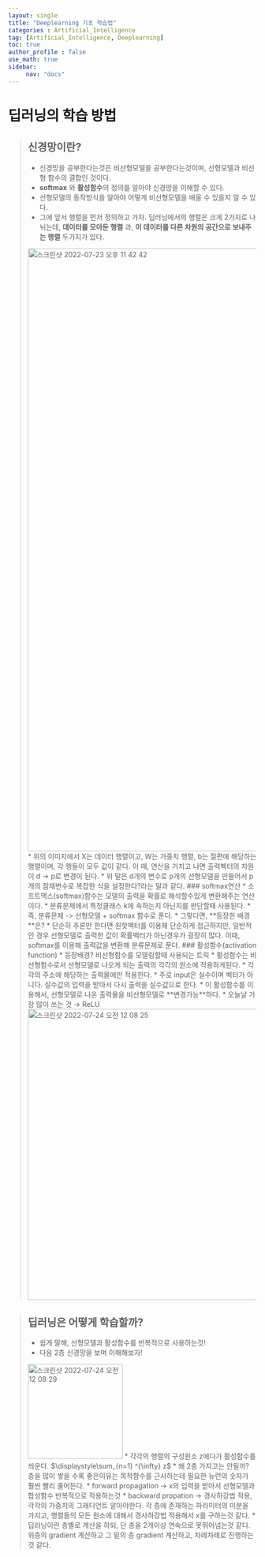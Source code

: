 ```yaml
---
layout: single
title: "Deeplearning 기초 학습법"
categories : Artificial_Intelligence
tag: [Artificial_Intelligence, Deeplearning]
toc: true
author_profile : false
use_math: true
sidebar:
     nav: "docs"
---
```


# 딥러닝의 학습 방법

> ## 신경망이란?
> * 신경망을 공부한다는것은 비선형모델을 공부한다는것이며, 선형모델과 비선형 함수의 결합인 것이다.
> * **softmax** 와 **활성함수**의 정의를 알아야 신경망을 이해할 수 있다. 
> * 선형모델의 동작방식을 알아야 어떻게 비선형모델을 배울 수 있을지 알 수 있다. 
> * 그에 앞서 행렬을 먼저 정의하고 가자. 딥러닝에서의 행렬은 크게 2가지로 나뉘는데, **데이터를 모아둔 행렬** 과, **이 데이터를 다른 차원의 공간으로 보내주는 행렬** 두가지가 있다.
>  <img width="1222" alt="스크린샷 2022-07-23 오후 11 42 42" src="https://user-images.githubusercontent.com/63406434/180610035-fd62034a-27f9-4fd2-bf0f-6cd42c549b90.png">
> * 위의 이미지에서 X는 데이터 행렬이고, W는 가중치 행렬, b는 절편에 해당하는 행렬이며, 각 행들이 모두 값이 같다. 이 때, 연산을 거치고 나면 출력벡터의 차원이 d -> p로 변경이 된다. 
> * 위 말은 d개의 변수로 p개의 선형모델을 만들어서 p개의 잠재변수로 복잡한 식을 설정한다?라는 말과 같다. 
> ### softmax연산 
> * 소프트맥스(softmax)함수는 모델의 출력을 확률로 해석할수있게 변환해주는 연산이다.
> * 분류문제에서 특정클래스 k에 속하는지 아닌지를 판단할때 사용된다. 
> * 즉, 분류문제 -> 선형모델 + softmax 함수로 푼다.
> * 그렇다면, **등장한 배경**은?
> * 단순히 추론만 한다면 원핫벡터를 이용해 단순하게 접근하지만, 일반적인 경우 선형모델로 출력한 값이 확률벡터가 아닌경우가 굉장히 많다. 이때, softmax를 이용해 출력값을 변환해 분류문제로 푼다.
> ### 활성함수(activation function)
> * 등장배경? 비선형함수를 모델링할때 사용되는 트릭
> * 활성함수는 비선형함수로서 선형모델로 나오게 되는 출력의 각각의 원소에 적용하게된다. 
> * 각각의 주소에 해당하는 출력물에만 적용한다.
> * 주로 input은 실수이며 벡터가 아니다. 실수값의 입력을 받아서 다시 출력을 실수값으로 한다.
> * 이 활성함수를 이용해서, 선형모델로 나온 출력물을 비선형모델로 **변경가능**하다.
> * 오늘날 가장 많이 쓰는 것 → ReLU 
> <img width="590" alt="스크린샷 2022-07-24 오전 12 08 25" src="https://user-images.githubusercontent.com/63406434/180610867-1699cc3f-c679-4ad7-a815-ceda75272459.png">

> ## 딥러닝은 어떻게 학습할까?
> * 쉽게 말해, 선형모델과 활성함수를 반복적으로 사용하는것!
> * 다음 2층 신경망을 보며 이해해보자!  
> <img width="192" alt="스크린샷 2022-07-24 오전 12 08 29" src="https://user-images.githubusercontent.com/63406434/180610868-ba5085db-f8eb-445b-9913-e4c51eaaa10e.png">
> * 각각의 행렬의 구성원소 z에다가 활성함수를 씌운다.   
> $\displaystyle\sum_{n=1} ^{\infty} z$
> * 왜 2층 가지고는 안될까? 층을 많이 쌓을 수록 좋은이유는 목적함수를 근사하는데 필요한 뉴런의 숫자가 훨씬 빨리 줄어든다. 
> * forward propagation → x의 입력을 받아서 선형모델과 합성함수 반복적으로 적용하는것
> * backward propation -> 경사하강법 적용, 각각의 가중치의 그래디언트 알아야한다. 각 층에 존재하는 파라미터의 미분을 가지고, 행렬들의 모든 원소에 대해서 경사하강법 적용해서 x를 구하는것 같다. 
> * 딥러닝이란 층별로 계산을 하되, 단 층을 2개이상 연속으로 못뛰어넘는것 같다. 위층의 gradient 계산하고 그 밑의 층 gradient 계산하고, 차례차례로 진행하는것 같다. 


